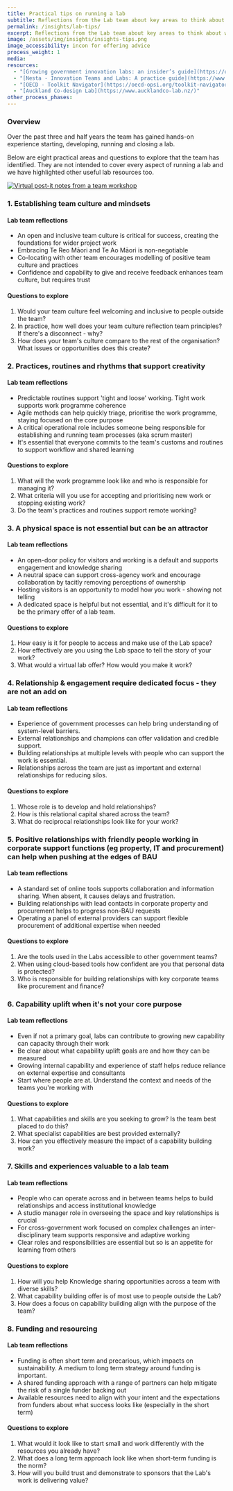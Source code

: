```yaml
---
title: Practical tips on running a lab
subtitle: Reflections from the Lab team about key areas to think about when developing and running a lab
permalink: /insights/lab-tips/
excerpt: Reflections from the Lab team about key areas to think about when developing and running a lab
image: /assets/img/insights/insights-tips.png
image_accessibility: incon for offering advice
process_weight: 1
media:
resources:
  - "[Growing government innovation labs: an insider’s guide](https://oecd-opsi.org/toolkits/growing-government-innovation-labs-an-insiders-guide/)"
  - "[Nesta - Innovation Teams and Labs: A practice guide](https://www.nesta.org.uk/toolkit/innovation-teams-and-labs-a-practice-guide/)"
  - "[OECD - Toolkit Navigator](https://oecd-opsi.org/toolkit-navigator/)"
  - "[Auckland Co-design Lab](https://www.aucklandco-lab.nz/)"
other_process_phases:
---
```


### Overview

Over the past three and half years the team has gained hands-on experience starting, developing, running and closing a lab.

Below are eight practical areas and questions to explore that the team has identified. They are not intended to cover every aspect of running a lab and we have highlighted other useful lab resources too.

[![Virtual post-it notes from a team workshop](/assets/img/insights/lab-tips.jpg)](/assets/img/insights/lab-tips.jpg)

### 1. Establishing team culture and mindsets

#### Lab team reflections

* An open and inclusive team culture is critical for success, creating the foundations for wider project work
* Embracing Te Reo Māori and Te Ao Māori is non-negotiable
* Co-locating with other team encourages modelling of positive team culture and practices
* Confidence and capability to give and receive feedback enhances team culture, but requires trust

#### Questions to explore

1. Would your team culture feel welcoming and inclusive to people outside the team?
2. In practice, how well does your team culture reflection team principles? If there's a disconnect - why?
3. How does your team's culture compare to the rest of the organisation? What issues or opportunities does this create?

### 2. Practices, routines and rhythms that support creativity

#### Lab team reflections

* Predictable routines support 'tight and loose' working. Tight work supports work programme coherence
* Agile methods can help quickly triage, prioritise the work programme, staying focused on the core purpose
* A critical operational role includes someone being responsible for establishing and running team processes (aka scrum master)
* It's essential that everyone commits to the team's customs and routines to support workflow and shared learning

#### Questions to explore

1. What will the work programme look like and who is responsible for managing it?
2. What criteria will you use for accepting and prioritising new work or stopping existing work?
3. Do the team's practices and routines support remote working?

### 3. A physical space is not essential but can be an attractor

#### Lab team reflections

* An open-door policy for visitors and working is a default and supports engagement and knowledge sharing
* A neutral space can support cross-agency work and encourage collaboration by tacitly removing perceptions of ownership
* Hosting visitors is an opportunity to model how you work - showing not telling
* A dedicated space is helpful but not essential, and it's difficult for it to be the primary offer of a lab team.

#### Questions to explore

1. How easy is it for people to access and make use of the Lab space?
2. How effectively are you using the Lab space to tell the story of your work?
3. What would a virtual lab offer? How would you make it work?

### 4. Relationship & engagement require dedicated focus - they are not an add on

#### Lab team reflections

* Experience of government processes can help bring understanding of system-level barriers.
* External relationships and champions can offer validation and credible support.
* Building relationships at multiple levels with people who can support the work is essential.
* Relationships across the team are just as important and external relationships for reducing silos.

#### Questions to explore

1. Whose role is to develop and hold relationships?
2. How is this relational capital shared across the team?
3. What do reciprocal relationships look like for your work?

### 5. Positive relationships with friendly people working in corporate support functions (eg property, IT and procurement) can help when pushing at the edges of BAU

#### Lab team reflections

* A standard set of online tools supports collaboration and information sharing. When absent, it causes delays and frustration.
* Building relationships with lead contacts in corporate property and procurement helps to progress non-BAU requests
* Operating a panel of external providers can support flexible procurement of additional expertise when needed

#### Questions to explore

1. Are the tools used in the Labs accessible to other government teams?
2. When using cloud-based tools how confident are you that personal data is protected?
3. Who is responsible for building relationships with key corporate teams like procurement and finance?

### 6. Capability uplift when it's not your core purpose

#### Lab team reflections

* Even if not a primary goal, labs can contribute to growing new capability can capacity through their work
* Be clear about what capability uplift goals are and how they can be measured
* Growing internal capability and experience of staff helps reduce reliance on external expertise and consultants
* Start where people are at. Understand the context and needs of the teams you're working with

#### Questions to explore

1. What capabilities and skills are you seeking to grow? Is the team best placed to do this?
2. What specialist capabilities are best provided externally?
3. How can you effectively measure the impact of a capability building work?

### 7. Skills and experiences valuable to a lab team

#### Lab team reflections

* People who can operate across and in between teams helps to build relationships and access institutional knowledge
* A studio manager role in overseeing the space and key relationships is crucial
* For cross-government work focused on complex challenges an inter-disciplinary team supports responsive and adaptive working
* Clear roles and responsibilities are essential but so is an appetite for learning from others

#### Questions to explore

1. How will you help Knowledge sharing opportunities across a team with diverse skills?
2. What capability building offer is of most use to people outside the Lab?
3. How does a focus on capability building align with the purpose of the team?

### 8. Funding and resourcing

#### Lab team reflections

* Funding is often short term and precarious, which impacts on sustainability. A medium to long term strategy around funding is important.
* A shared funding approach with a range of partners can help mitigate the risk of a single funder backing out
* Available resources need to align with your intent and the expectations from funders about what success looks like (especially in the short term)

#### Questions to explore

1. What would it look like to start small and work differently with the resources you already have?
2. What does a long term approach look like when short-term funding is the norm?
3. How will you build trust and demonstrate to sponsors that the Lab's work is delivering value?
